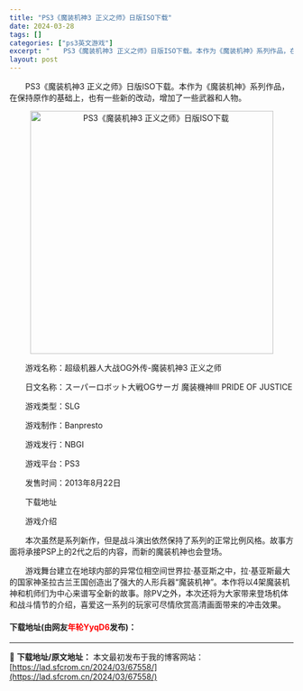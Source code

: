 ```yaml
---
title: "PS3《魔装机神3 正义之师》日版ISO下载"
date: 2024-03-28
tags: []
categories: ["ps3英文游戏"]
excerpt: "　　PS3《魔装机神3 正义之师》日版ISO下载。本作为《魔装机神》系列作品，在保持原作的基础上，也有一些新的改动，增加了一些武器和人物。 　　游戏名称：超级机器人大战OG外传-魔装机神3 正义之师 　　日文名称：スーパーロボット大戦OGサーガ 魔装機神III PRIDE OF JUSTICE 　　&hellip;"
layout: post
---
```


 <p>　　PS3《魔装机神3 正义之师》日版ISO下载。本作为《魔装机神》系列作品，在保持原作的基础上，也有一些新的改动，增加了一些武器和人物。</p> <p align="center"><img align="" border="0" src="https://lad.sfcrom.cn/wp-content/uploads/2024/03/20240328_66051e63e82fa.jpg" width="431" alt="PS3《魔装机神3 正义之师》日版ISO下载" /></p> <p>　　游戏名称：超级机器人大战OG外传-魔装机神3 正义之师</p> <p>　　日文名称：スーパーロボット大戦OGサーガ 魔装機神III PRIDE OF JUSTICE</p> <p>　　游戏类型：SLG</p> <p>　　游戏制作：Banpresto</p> <p>　　游戏发行：NBGI</p> <p>　　游戏平台：PS3</p> <p>　　发售时间：2013年8月22日</p> <p>　　下载地址</p> <p>　　游戏介绍</p> <p>　　本次虽然是系列新作，但是战斗演出依然保持了系列的正常比例风格。故事方面将承接PSP上的2代之后的内容，而新的魔装机神也会登场。</p> <p>　　游戏舞台建立在地球内部的异常位相空间世界拉&middot;基亚斯之中，拉&middot;基亚斯最大的国家神圣拉古兰王国创造出了强大的人形兵器&ldquo;魔装机神&rdquo;。本作将以4架魔装机神和机师们为中心来谱写全新的故事。除PV之外，本次还将为大家带来登场机体和战斗情节的介绍，喜爱这一系列的玩家可尽情欣赏高清画面带来的冲击效果。</p> <p><h4>下载地址(由网友<font color="red">年轮YyqD6</font>发布)：</h4></p> 

---
📖 **下载地址/原文地址：** 本文最初发布于我的博客网站：[https://lad.sfcrom.cn/2024/03/67558/](https://lad.sfcrom.cn/2024/03/67558/)
